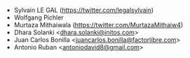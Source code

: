 - Sylvain LE GAL (<https://twitter.com/legalsylvain>)
- Wolfgang Pichler
- Murtaza Mithaiwala (<https://twitter.com/MurtazaMithaiw4>)
- Dhara Solanki \<dhara.solanki@initos.com\>
- Juan Carlos Bonilla \<juancarlos.bonilla@factorlibre.com\>
- Antonio Ruban \<antoniodavid8@gmail.com\>
